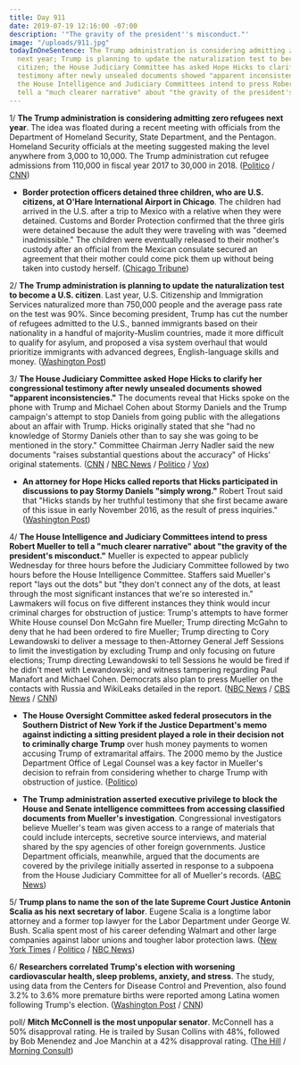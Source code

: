```yaml
---
title: Day 911
date: 2019-07-19 12:16:00 -07:00
description: '"The gravity of the president''s misconduct."'
image: "/uploads/911.jpg"
todayInOneSentence: The Trump administration is considering admitting zero refugees
  next year; Trump is planning to update the naturalization test to become a U.S.
  citizen; the House Judiciary Committee has asked Hope Hicks to clarify her congressional
  testimony after newly unsealed documents showed "apparent inconsistencies"; and
  the House Intelligence and Judiciary Committees intend to press Robert Mueller to
  tell a "much clearer narrative" about "the gravity of the president's misconduct."
---
```


1/ **The Trump administration is considering admitting zero refugees next year**. The idea was floated during a recent meeting with officials from the Department of Homeland Security, State Department, and the Pentagon. Homeland Security officials at the meeting suggested making the level anywhere from 3,000 to 10,000. The Trump administration cut refugee admissions from 110,000 in fiscal year 2017 to 30,000 in 2018. ([Politico](https://www.politico.com/story/2019/07/18/trump-officials-refugee-zero-1603503) / [CNN](https://www.cnn.com/2019/07/19/politics/trump-admin-zero-refugees/index.html))

* **Border protection officers detained three children, who are U.S. citizens, at O'Hare International Airport in Chicago**. The children had arrived in the U.S. after a trip to Mexico with a relative when they were detained. Customs and Border Protection confirmed that the three girls were detained because the adult they were traveling with was "deemed inadmissible." The children were eventually released to their mother's custody after an official from the Mexican consulate secured an agreement that their mother could come pick them up without being taken into custody herself. ([Chicago Tribune](https://www.chicagotribune.com/news/breaking/ct-chicago-immigration-ohare-children-detained-20190718-zmd3663ndngvlj7n2frh3mpjxm-story.html))

2/ **The Trump administration is planning to update the naturalization test to become a U.S. citizen**. Last year, U.S. Citizenship and Immigration Services naturalized more than 750,000 people and the average pass rate on the test was 90%. Since becoming president, Trump has cut the number of refugees admitted to the U.S., banned immigrants based on their nationality in a handful of majority-Muslim countries, made it more difficult to qualify for asylum, and proposed a visa system overhaul that would prioritize immigrants with advanced degrees, English-language skills and money. ([Washington Post](https://www.washingtonpost.com/immigration/trump-administration-planning-changes-to-us-citizenship-test/2019/07/19/34bdd65e-a9bc-11e9-a3a6-ab670962db05_story.html))

3/ **The House Judiciary Committee asked Hope Hicks to clarify her congressional testimony after newly unsealed documents showed "apparent inconsistencies."** The documents reveal that Hicks spoke on the phone with Trump and Michael Cohen about Stormy Daniels and the Trump campaign's attempt to stop Daniels from going public with the allegations about an affair with Trump. Hicks originally stated that she "had no knowledge of Stormy Daniels other than to say she was going to be mentioned in the story." Committee Chairman Jerry Nadler said the new documents "raises substantial questions about the accuracy" of Hicks' original statements. ([CNN](https://www.cnn.com/2019/07/18/politics/hope-hicks-house-judiciary-testimony/index.html) / [NBC News](https://www.nbcnews.com/politics/donald-trump/house-dems-demand-answers-hope-hicks-over-apparent-inconsistencies-her-n1031716) / [Politico](https://www.politico.com/story/2019/07/18/hicks-testimony-gets-second-look-after-cohen-document-dump-1422149) / [Vox](https://www.vox.com/policy-and-politics/2019/7/19/20700604/jerry-nadler-hope-hicks-testimony-hush-payments-trump))

* **An attorney for Hope Hicks called reports that Hicks participated in discussions to pay Stormy Daniels "simply wrong."** Robert Trout said that "Hicks stands by her truthful testimony that she first became aware of this issue in early November 2016, as the result of press inquiries." ([Washington Post](https://www.washingtonpost.com/politics/hope-hicks-was-not-involved-in-discussions-to-pay-stormy-daniels-hush-money-her-attorney-says/2019/07/19/498ab59e-aa3d-11e9-9214-246e594de5d5_story.html))

4/ **The House Intelligence and Judiciary Committees intend to press Robert Mueller to tell a "much clearer narrative" about "the gravity of the president's misconduct."** Mueller is expected to appear publicly Wednesday for three hours before the Judiciary Committee followed by two hours before the House Intelligence Committee. Staffers said Mueller's report "lays out the dots" but "they don't connect any of the dots, at least through the most significant instances that we're so interested in." Lawmakers will focus on five different instances they think would incur criminal charges for obstruction of justice: Trump's attempts to have former White House counsel Don McGahn fire Mueller; Trump directing McGahn to deny that he had been ordered to fire Mueller; Trump directing to Cory Lewandowski to deliver a message to then-Attorney General Jeff Sessions to limit the investigation by excluding Trump and only focusing on future elections; Trump directing Lewandowski to tell Sessions he would be fired if he didn't meet with Lewandowski; and witness tampering regarding Paul Manafort and Michael Cohen. Democrats also plan to press Mueller on the contacts with Russia and WikiLeaks detailed in the report. ([NBC News](https://www.nbcnews.com/politics/congress/mueller-hearings-highlight-shocking-evidence-criminal-misconduct-trump-democrats-say-n1031536) / [CBS News](https://www.cbsnews.com/news/democrats-to-press-mueller-for-much-clearer-narrative-of-trumps-conduct-in-hearing-next-week/) / [CNN](https://www.cnn.com/2019/07/19/politics/democrats-mueller-preparation/index.html))

* **The House Oversight Committee asked federal prosecutors in the Southern District of New York if the Justice Department's memo against indicting a sitting president played a role in their decision not to criminally charge Trump** over hush money payments to women accusing Trump of extramarital affairs. The 2000 memo by the Justice Department Office of Legal Counsel was a key factor in Mueller's decision to refrain from considering whether to charge Trump with obstruction of justice. ([Politico](https://www.politico.com/story/2019/07/19/doj-memo-trump-hush-payments-1422933))

* **The Trump administration asserted executive privilege to block the House and Senate intelligence committees from accessing classified documents from Mueller's investigation**. Congressional investigators believe Mueller's team was given access to a range of materials that could include intercepts, secretive source interviews, and material shared by the spy agencies of other foreign governments. Justice Department officials, meanwhile, argued that the documents are covered by the privilege initially asserted in response to a subpoena from the House Judiciary Committee for all of Mueller's records. ([ABC News](https://abcnews.go.com/Politics/trump-administration-invokes-privilege-blocks-intel-committees-classified/story?id=64421388))

5/ **Trump plans to name the son of the late Supreme Court Justice Antonin Scalia as his next secretary of labor**. Eugene Scalia is a longtime labor attorney and a former top lawyer for the Labor Department under George W. Bush. Scalia spent most of his career defending Walmart and other large companies against labor unions and tougher labor protection laws. ([New York Times](https://www.nytimes.com/2019/07/18/us/politics/eugene-scalia-labor-secretary.html) / [Politico](https://www.politico.com/story/2019/07/18/trump-scalia-nomination-labor-chief-1422418) / [NBC News](https://www.nbcnews.com/politics/donald-trump/trump-nominate-son-antonin-scalia-be-next-secretary-labor-n1031531))

6/ **Researchers correlated Trump's election with worsening cardiovascular health, sleep problems, anxiety, and stress**. The study, using data from the Centers for Disease Control and Prevention, also found 3.2% to 3.6% more premature births were reported among Latina women following Trump's election. ([Washington Post](https://www.washingtonpost.com/health/trumps-presidency-may-be-making-latinos-sick/2019/07/19/4e89b9f0-a97f-11e9-9214-246e594de5d5_story.html) / [CNN](https://www.cnn.com/2019/07/19/health/preterm-births-latina-presidential-election-study/index.html))

poll/ **Mitch McConnell is the most unpopular senator**. McConnell has a 50% disapproval rating. He is trailed by Susan Collins with 48%, followed by Bob Menendez and Joe Manchin at a 42% disapproval rating. ([The Hill](https://thehill.com/homenews/senate/453802-poll-mcconnell-is-most-unpopular-senator) / [Morning Consult](https://morningconsult.com/senator-rankings-q2-19-2/))
